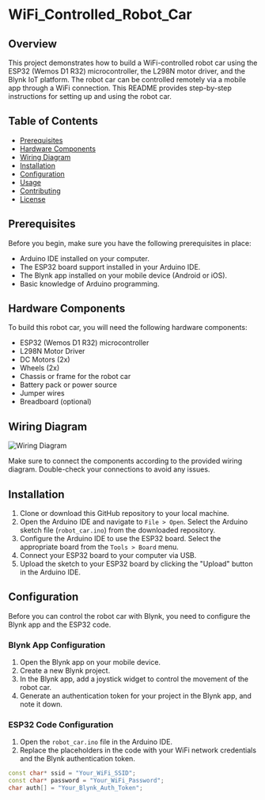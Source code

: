 # WiFi_Controlled_Robot_Car

## Overview

This project demonstrates how to build a WiFi-controlled robot car using the ESP32 (Wemos D1 R32) microcontroller, the L298N motor driver, and the Blynk IoT platform. The robot car can be controlled remotely via a mobile app through a WiFi connection. This README provides step-by-step instructions for setting up and using the robot car.

## Table of Contents

- [Prerequisites](#prerequisites)
- [Hardware Components](#hardware-components)
- [Wiring Diagram](#wiring-diagram)
- [Installation](#installation)
- [Configuration](#configuration)
- [Usage](#usage)
- [Contributing](#contributing)
- [License](#license)

## Prerequisites

Before you begin, make sure you have the following prerequisites in place:

- Arduino IDE installed on your computer.
- The ESP32 board support installed in your Arduino IDE.
- The Blynk app installed on your mobile device (Android or iOS).
- Basic knowledge of Arduino programming.

## Hardware Components

To build this robot car, you will need the following hardware components:

- ESP32 (Wemos D1 R32) microcontroller
- L298N Motor Driver
- DC Motors (2x)
- Wheels (2x)
- Chassis or frame for the robot car
- Battery pack or power source
- Jumper wires
- Breadboard (optional)

## Wiring Diagram

![Wiring Diagram](insert_wiring_diagram_link_here)

Make sure to connect the components according to the provided wiring diagram. Double-check your connections to avoid any issues.

## Installation

1. Clone or download this GitHub repository to your local machine.
2. Open the Arduino IDE and navigate to `File > Open`. Select the Arduino sketch file (`robot_car.ino`) from the downloaded repository.
3. Configure the Arduino IDE to use the ESP32 board. Select the appropriate board from the `Tools > Board` menu.
4. Connect your ESP32 board to your computer via USB.
5. Upload the sketch to your ESP32 board by clicking the "Upload" button in the Arduino IDE.

## Configuration

Before you can control the robot car with Blynk, you need to configure the Blynk app and the ESP32 code.

### Blynk App Configuration

1. Open the Blynk app on your mobile device.
2. Create a new Blynk project.
3. In the Blynk app, add a joystick widget to control the movement of the robot car.
4. Generate an authentication token for your project in the Blynk app, and note it down.

### ESP32 Code Configuration

1. Open the `robot_car.ino` file in the Arduino IDE.
2. Replace the placeholders in the code with your WiFi network credentials and the Blynk authentication token.

```cpp
const char* ssid = "Your_WiFi_SSID";
const char* password = "Your_WiFi_Password";
char auth[] = "Your_Blynk_Auth_Token";
